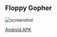 ## Floppy Gopher

![screenshot](https://goo.gl/K2NAJ1)

[Android APK](https://gist.github.com/j4d3blooded/ae96bc92d2c2e307af35f5583f30ea25)
